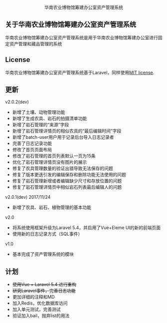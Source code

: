 <p align="center">华南农业博物馆筹建办公室资产管理系统</p>


## 关于华南农业博物馆筹建办公室资产管理系统

华南农业博物馆筹建办公室资产管理系统是用于华南农业博物馆筹建办公室进行固定资产管理和藏品管理的系统


## License

华南农业博物馆筹建办公室资产管理系统基于Laravel，同样使用[MIT license](http://opensource.org/licenses/MIT).


## 更新

v2.0.2(dev)
- 新增了土壤、动物管理功能
- 新增了生成农具、岩石的拍摄清单功能
- 新增了岩石管理的“来源”字段
- 新增了岩石管理详情页的相似农具的“最后编辑时间”字段
- 新增了batch-user用户用于记录后台导入日志记录者
- 完善了日志记录功能
- 修改了首页页面布局
- 修改了岩石管理的首页列表默认一页为15条
- 优化了岩石管理详情页没有图片的展示
- 修复了农具管理数量的验证出错导致无法保存的问题
- 修复了版本更迭引发的编辑保存和删除功能无法使用的问题
- 修复了岩石管理新增或者编辑缺少尺寸和存放位置的问题
- 修复了岩石管理详情页中相似岩石列表最后编辑人的问题

v2.0.1(dev)  2017/11/24
- 新增了农具、岩石、植物管理的基本功能

v2.0
- 将系统使用框架升级为Laravel 5.4，并启用了Vue+Eleme UI的新的前端页面
- 使用新的日志记录方式（SQL事件）

v1.0
- 基本完成了资产管理系统的模块


## 计划
- <del>使用Vue + Laravel 5.4 进行重构</del>
- <del>研究Laravel事件，完善日志功能</del>
- 更加详细的注释和MD
- 加入Redis，优化数据库访问
- 加入单元测试，完善测试
- 验证加入bail，抛弃list的用法
